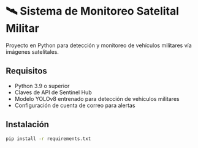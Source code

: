 # 🛰️ Sistema de Monitoreo Satelital Militar

Proyecto en Python para detección y monitoreo de vehículos militares vía imágenes satelitales.

## Requisitos
- Python 3.9 o superior
- Claves de API de Sentinel Hub
- Modelo YOLOv8 entrenado para detección de vehículos militares
- Configuración de cuenta de correo para alertas

## Instalación
```bash
pip install -r requirements.txt
